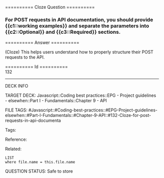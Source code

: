 ========== Cloze Question ==========

###  For POST requests in API documentation, you should provide {{c1::working examples}} and separate the parameters into {{c2::Optional}} and {{c3::Required}} sections.  

========== Answer ==========  

(Cloze) This helps users understand how to properly structure their POST requests to the API.

========== Id ==========  
132

---

DECK INFO

TARGET DECK: Javascript::Coding best practices::EPG - Project guidelines - elsewhen::Part I - Fundamentals::Chapter 9 - API

FILE TAGS: #Javascript::#Coding-best-practices::#EPG-Project-guidelines-elsewhen::#Part-I-Fundamentals::#Chapter-9-API::#132-Cloze-for-post-requests-in-api-documenta

Tags:

Reference:

Related:

```dataview
LIST
where file.name = this.file.name
```

QUESTION STATUS: Safe to store
